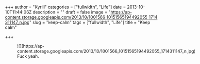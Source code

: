 +++
author = "Kyrill"
categories = ["fullwidth", "Life"]
date = 2013-10-10T11:44:06Z
description = ""
draft = false
image = "https://ap-content.storage.googleapis.com/2013/10/1001566_10151565194492055_1714311147_n.jpg"
slug = "keep-calm"
tags = ["fullwidth", "Life"]
title = "Keep calm"

+++


<figure class="thumbnail wp-caption aligncenter" id="attachment_2396" style="width: 610px">![](https://ap-content.storage.googleapis.com/2013/10/1001566_10151565194492055_1714311147_n.jpg)<figcaption class="caption wp-caption-text">Fuck yeah.</figcaption></figure>
